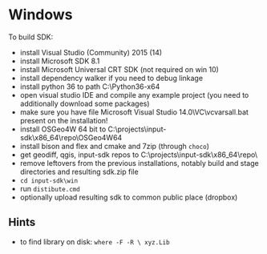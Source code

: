 # Windows 

To build SDK:

- install Visual Studio (Community) 2015 (14)
- install Microsoft SDK 8.1
- install Microsoft Universal CRT SDK (not required on win 10)
- install dependency walker if you need to debug linkage
- install python 36 to path C:\Python36-x64
- open visual studio IDE and compile any example project (you need to additionally download some packages)
- make sure you have file Microsoft Visual Studio 14.0\VC\vcvarsall.bat present on the installation!
- install OSGeo4W 64 bit to C:\projects\input-sdk\x86_64\repo\OSGeo4W64
- install bison and flex and cmake and 7zip (through `choco`)
- get geodiff, qgis, input-sdk repos to C:\projects\input-sdk\x86_64\repo\
- remove leftovers from the previous installations, notably build and stage directories and resulting sdk.zip file
- `cd input-sdk\win`
- run `distibute.cmd`
- optionally upload resulting sdk to common public place (dropbox)

## Hints

- to find library on disk: `where -F -R \ xyz.Lib`